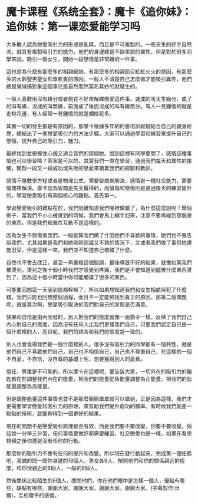 # 魔卡课程《系统全套》：魔卡《追你妹》：追你妹：第一课恋爱能学习吗

大多數人認為戀愛吸引力的形成是亂碼，而且是不可複製的。一些天生的好手自然流，就具有複製吸引力的能力，他們的身邊總是不缺美貌的異性。但是對於很多同學來說，吸引一個女生，開始一段戀情是非常難的一件事。

這也是為什麼有那麼多的相親網站，有那麼多的相親節目紅紅火火的原因，有那麼多的大齡聖男聖女形單影隻的原因。一般人不清楚自己怎麼做才能吸引異性，他們總是覺得搞對象這個事兒是自然而然莫名其妙的就發生的。

一般人喜歡用沒有緣分或者桃花不好來解釋戀愛這件事。速成的叫天生緣分，成了的叫有緣，沒成的叫無緣，前面成了後面沒成的叫有緣無分。有人一見鍾情的就是走桃花運，有人經常一見鍾情的就是爛桃花多。

其實一切的發生都是有原因的，那摩卡根據多年的約會培訓經驗結合自己的親身經歷，總結出了一套戀愛吸引力的方法步驟。大家可以通過學習和練習來提升自己的戀傷，提升自己的吸引力，魅力。

最終找到並把握住心儀又適合我們的那個她。說到這裡有同學要問了，感情這種事情也可以學習嗎？答案是可以的，其實我們一直在學習，通過我們每天和異性的接觸，開啟一段又一段成功或失敗的戀愛來積累我們的經驗和教訓。

感情不像數學方程或者是物理公式，需要智商來解決，感情是一種社交能力，需要情商來解決。摩卡認為智商是先天獲得的，而情傷和戀傷則是通過後天的練習提升的。學習戀愛吸引有兩個核心的難點。首先第一。

學習戀愛吸引的難點在於，我們很難知道我們哪裡做錯了，為什麼這麼說呢？舉個例子，當我們不小心被燙到的時候，我們會馬上縮手回來，注意不要再碰到那個燙的東西。但是我們和異性互動不是這樣的。

因為女生不想傷害我們，一般就算我們做了什麼她們不喜歡的事情，她們也不會告訴我們，尤其如果是我們和她剛剛認識又不熟的情況下，又或者我們做了事但她還能忍受。但是這樣一來，我們並不知道自己做錯了什麼。

自然也不會去改正，甚至一再重複這個錯誤，最後導致不好的結果，就像如果我們被燙到，燙到之後十個小時我們才感覺到疼痛，我們是不會知道到底被什麼東西燙到了，因為這十個小時當中你可能觸摸了很多的東西。

可能要回想這一天我到底都幹嘛了，所以如果想知道我們和女生相處時犯了什麼錯，我們只能也回想整個過程，而且不一定能夠找到真正的原因。那第二個問題呢，就是其次啊，戀愛吸引取決於我們對自己的狀態是否滿意。

快樂和自信是由內而發的，別人對我們的態度就像一面鏡子一樣，反映了我們自己內心對自己的態度，因為沒有任何人比我們更懂我們自己，只要我們認定自己是一個什麼樣的人，而且呢，我們的語言和我們的態度是一致的。

別人也會覺得我們是一個什麼樣的人。很多沒有吸引力的同學都有一個共性，就是他們自己不喜歡他們自己，自己也不相信自己，自己也不尊重自己，在這樣的一個不自愛，不自信，沒自尊的基礎上呢，想要獲得別人的愛慕。

信任，尊重是不可能的。所以摩卡在這裡呢，要告訴大家，一切外在的吸引力的鑰匙都在於調整我們內在的能量，把我們的能量從負能量調整為正能量，把我們的低能量調整為高能量。

但是調整能量這件事情也並不是那麼簡簡單單就可以做到，正是因為這樣，我們才更需要學習戀愛和吸引力的原理，來幫助我們提升成功的概率。有時候我們就差一點點的技術，就能夠得到一個更好的結果。

現在的問題不是戀愛吸引原理是否有效，而是我們要不要改變，你要不要改變。俗話說一分學三分習，任何事情要做好都需要練習，社交戀愛也是一樣。如果在看完視頻之後你還是沒有任何的行動。

那麼你的吸引力不會有任何的提升和改變。所以現在就行動起來，完成第一個任務吧，真誠的問一問你身邊的18個人，男女各9人，按照他們和你的關係親近的程度，和你很親近的6個人，一般的6個人。

然後關係比較陌生的6個人，問問他們，你在他們眼中是怎樣一個人，優點有哪些，缺點有哪些。謝謝大家。謝謝大家。謝謝大家。謝謝大家。(字幕製作:貝爾)，互相贈予的感情。

